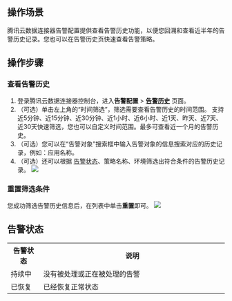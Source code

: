 ## 操作场景

腾讯云数据连接器告警配置提供查看告警历史功能，以便您回溯和查看近半年的告警历史记录。您也可以在告警历史页快速查看告警策略。

## 操作步骤

### 查看告警历史

1. 登录腾讯云数据连接器控制台，进入**告警配置** > [**告警历史**](https://ipaas.cloud.tencent.com/alarm) 页面。
2. （可选）单击左上角的“时间筛选”，筛选需要查看告警历史的时间范围。
   支持近5分钟、近15分钟、近30分钟、近1小时、近6小时、近1天、昨天、近7天、近30天快速筛选，您也可以自定义时间范围。最多可查看近一个月的告警历史。
3. （可选）您可以在“告警对象”搜索框中输入告警对象的信息搜索对应的历史记录，例如：应用名称。
4. （可选）还可以根据 [告警状态](#state)、策略名称、环境筛选出符合条件的告警历史记录。
   ![](https://qcloudimg.tencent-cloud.cn/raw/b67c7053f51b7146fde7af70a34d1fc5.png)

### 重置筛选条件

您成功筛选告警历史信息后，在列表中单击**重置**即可。
![](https://qcloudimg.tencent-cloud.cn/raw/b8a4ba07b042146e4caf90544fe90c42.png)

[](id:state)
## 告警状态
<table>
<tbody>
<tr>
<th width="15%">告警状态</th>
<th width="85%">说明</th>
</tr>
<tr>
<td>持续中</td>
<td>没有被处理或正在被处理的告警</td>
</tr>
<tr>
<td>已恢复
</td><td> 已经恢复正常状态
</td></tr>
</tbody></table>

